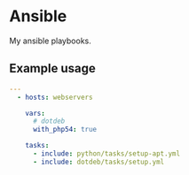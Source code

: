 Ansible
=======

My ansible playbooks.

## Example usage

``` yaml
---
  - hosts: webservers

    vars:
      # dotdeb
      with_php54: true

    tasks:
      - include: python/tasks/setup-apt.yml
      - include: dotdeb/tasks/setup.yml
```
